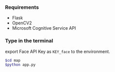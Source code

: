 ### Requirements
* Flask
* OpenCV2
* Microsoft Cognitive Service API


### Type in the terminal

export Face API Key as `KEY_face` to the environment.
```bash
$cd map
$python app.py
```
